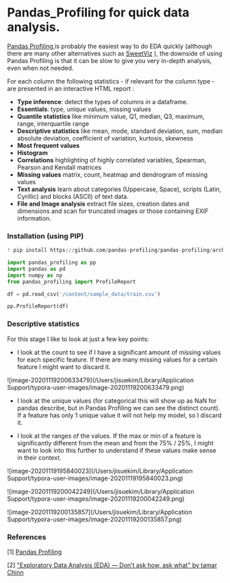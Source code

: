 

# Pandas_Profiling  for quick data analysis.

 [Pandas Profiling ](https://github.com/pandas-profiling/pandas-profiling)is probably the easiest way to do EDA quickly (although there are many other alternatives such as [SweetViz](https://github.com/fbdesignpro/sweetviz) ), the downside of using Pandas Profiling is that it can be slow to give you very in-depth analysis, even when not needed.

 For each column the following statistics - if relevant for the column type - are presented in an interactive HTML report :

- **Type inference**: detect the types of columns in a dataframe.
- **Essentials**: type, unique values, missing values
- **Quantile statistics** like minimum value, Q1, median, Q3, maximum, range, interquartile range
- **Descriptive statistics** like mean, mode, standard deviation, sum, median absolute deviation, coefficient of variation, kurtosis, skewness
- **Most frequent values**
- **Histogram**
- **Correlations** highlighting of highly correlated variables, Spearman, Pearson and Kendall matrices
- **Missing values** matrix, count, heatmap and dendrogram of missing values
- **Text analysis** learn about categories (Uppercase, Space), scripts (Latin, Cyrillic) and blocks (ASCII) of text data.
- **File and Image analysis** extract file sizes, creation dates and dimensions and scan for truncated images or those containing EXIF information.

### Installation (using PIP)


```python
! pip install https://github.com/pandas-profiling/pandas-profiling/archive/master.zip
```


```python
import pandas_profiling as pp
import pandas as pd 
import numpy as np 
from pandas_profiling import ProfileReport
```


```python
df = pd.read_csv('/content/sample_data/train.csv')
```


```python
pp.ProfileReport(df)
```

### Descriptive statistics 

 For this stage I like to look at just a few key points:

- I look at the count to see if I have a significant amount of missing values for each specific feature. If there are many missing values for a certain feature I might want to discard it.

![image-20201119200633479](/Users/jisuekim/Library/Application Support/typora-user-images/image-20201119200633479.png)

- I look at the unique values (for categorical this will show up as NaN for pandas describe, but in Pandas Profiling we can see the distinct count). If a feature has only 1 unique value it will not help my model, so I discard it.

- I look at the ranges of the values. If the max or min of a feature is significantly different from the mean and from the 75% / 25%, I might want to look into this further to understand if these values make sense in their context.

![image-20201119195840023](/Users/jisuekim/Library/Application Support/typora-user-images/image-20201119195840023.png)

![image-20201119200042249](/Users/jisuekim/Library/Application Support/typora-user-images/image-20201119200042249.png)

![image-20201119200135857](/Users/jisuekim/Library/Application Support/typora-user-images/image-20201119200135857.png)


### References
[1] [Pandas Profiling](https://github.com/pandas-profiling/pandas-profiling)

[2] ["Exploratory Data Analysis (EDA) — Don’t ask how, ask what" by tamar Chinn](https://medium.com/towards-artificial-intelligence/exploratory-data-analysis-eda-dont-ask-how-ask-what-2e29703fb24a) 

